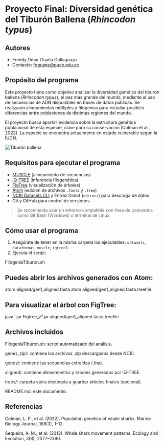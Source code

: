 # Proyecto Final: Diversidad genética del Tiburón Ballena (*Rhincodon typus*)

## Autores
- Freddy Omar Guaña Collaguazo  
- Contacto: [foguana@puce.edu.ec](mailto:foguana@puce.edu.ec)

## Propósito del programa
Este proyecto tiene como objetivo analizar la diversidad genética del tiburón ballena (*Rhincodon typus*), el pez más grande del mundo, mediante el uso de secuencias de ADN disponibles en bases de datos públicas. Se realizarán alineamientos múltiples y filogenias para estudiar posibles diferencias entre poblaciones de distintas regiones del mundo.

El proyecto busca aportar evidencia sobre la estructura genética poblacional de esta especie, clave para su conservación (Colman et al., 2022). La especie se encuentra actualmente en estado vulnerable según la IUCN.

![Tiburón ballena](https://static.nationalgeographic.es/files/styles/image_3200/public/whale-shark-swarm-01.webp?w=1450&h=963&q=100)

## Requisitos para ejecutar el programa

- [MUSCLE](https://www.drive5.com/muscle/downloads.htm) (alineamiento de secuencias)
- [IQ-TREE](https://github.com/iqtree/iqtree2/releases) (inferencia filogenética)
- [FigTree](https://github.com/rambaut/figtree/releases) (visualización de árboles)
- [Atom](https://atom.io/) (edición de archivos `.fasta` y `.tree`)
- [NCBI Datasets CLI](https://www.ncbi.nlm.nih.gov/datasets/docs/v2/download-and-install/) y Entrez Direct (`edirect`) para descarga de datos
- Git y GitHub para control de versiones

> Se recomienda usar un entorno compatible con línea de comandos como Git Bash (Windows) o terminal de Linux.

## Cómo usar el programa

1. Asegúrate de tener en la misma carpeta los ejecutables: `datasets`, `dataformat`, `muscle`, `iqtree2`.
2. Ejecuta el script:

FilogeniaTiburon.sh

## Puedes abrir los archivos generados con Atom:

atom aligned/gen1_aligned.fasta
atom aligned/gen1_aligned.fasta.treefile

## Para visualizar el árbol con FigTree:

java -jar Figtree_v*.jar aligned/gen1_aligned.fasta.treefile

## Archivos incluidos

FilogeniaTiburon.sh: script automatizado del análisis.

genes_zip/: contiene los archivos .zip descargados desde NCBI.

genes/: contiene las secuencias extraídas (.fna).

aligned/: contiene alineamientos y árboles generados por IQ-TREE.

trees/: carpeta vacía destinada a guardar árboles finales (opcional).

README.md: este documento.

## Referencias
Colman, L. P., et al. (2022). Population genetics of whale sharks. Marine Biology Journal, 168(3), 1–12.

Sequeira, A. M., et al. (2013). Whale shark movement patterns. Ecology and Evolution, 3(8), 2377–2390.








